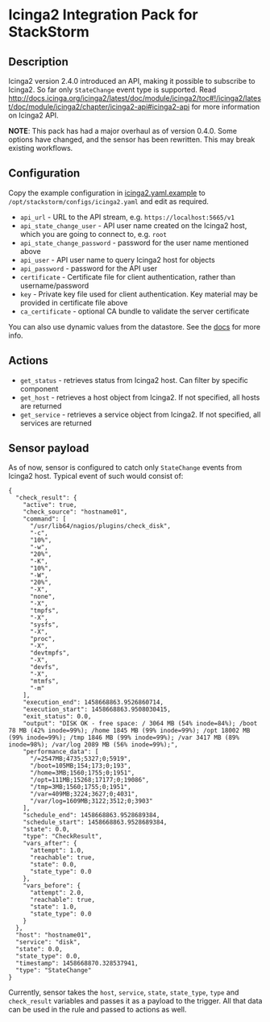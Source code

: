 # Icinga2 Integration Pack for StackStorm

## Description

Icinga2 version 2.4.0 introduced an API, making it possible to subscribe to Icinga2. So far only `StateChange` event type is supported.
Read http://docs.icinga.org/icinga2/latest/doc/module/icinga2/toc#!/icinga2/latest/doc/module/icinga2/chapter/icinga2-api#icinga2-api for more information on Icinga2 API. 

**NOTE**: This pack has had a major overhaul as of version 0.4.0. Some options have changed, and the sensor has been
rewritten. This may break existing workflows. 

## Configuration

Copy the example configuration in [icinga2.yaml.example](./icinga2.yaml.example)
to `/opt/stackstorm/configs/icinga2.yaml` and edit as required.

* `api_url` - URL to the API stream, e.g. `https://localhost:5665/v1`
* `api_state_change_user` - API user name created on the Icinga2 host, which you are going to connect to, e.g. `root`
* `api_state_change_password` - password for the user name mentioned above
* `api_user` - API user name to query Icinga2 host for objects
* `api_password` - password for the API user
* `certificate` - Certificate file for client authentication, rather than username/password
* `key` - Private key file used for client authentication. Key material may be provided in certificate file above
* `ca_certificate` - optional CA bundle to validate the server certificate

You can also use dynamic values from the datastore. See the
[docs](https://docs.stackstorm.com/reference/pack_configs.html) for more info.

## Actions

* `get_status` - retrieves status from Icinga2 host. Can filter by specific component
* `get_host` - retrieves a host object from Icinga2. If not specified, all hosts are returned
* `get_service` - retrieves a service object from Icinga2. If not specified, all services are returned

## Sensor payload

As of now, sensor is configured to catch only `StateChange` events from Icinga2 host. Typical event of such would consist of:

```
{
  "check_result": {
    "active": true,
    "check_source": "hostname01",
    "command": [
      "/usr/lib64/nagios/plugins/check_disk",
      "-c",
      "10%",
      "-w",
      "20%",
      "-K",
      "10%",
      "-W",
      "20%",
      "-X",
      "none",
      "-X",
      "tmpfs",
      "-X",
      "sysfs",
      "-X",
      "proc",
      "-X",
      "devtmpfs",
      "-X",
      "devfs",
      "-X",
      "mtmfs",
      "-m"
    ],
    "execution_end": 1458668863.9526860714,
    "execution_start": 1458668863.9508030415,
    "exit_status": 0.0,
    "output": "DISK OK - free space: / 3064 MB (54% inode=84%); /boot 78 MB (42% inode=99%); /home 1845 MB (99% inode=99%); /opt 18002 MB (99% inode=99%); /tmp 1846 MB (99% inode=99%); /var 3417 MB (89% inode=98%); /var/log 2089 MB (56% inode=99%);",
    "performance_data": [
      "/=2547MB;4735;5327;0;5919",
      "/boot=105MB;154;173;0;193",
      "/home=3MB;1560;1755;0;1951",
      "/opt=111MB;15268;17177;0;19086",
      "/tmp=3MB;1560;1755;0;1951",
      "/var=409MB;3224;3627;0;4031",
      "/var/log=1609MB;3122;3512;0;3903"
    ],
    "schedule_end": 1458668863.9528689384,
    "schedule_start": 1458668863.9528689384,
    "state": 0.0,
    "type": "CheckResult",
    "vars_after": {
      "attempt": 1.0,
      "reachable": true,
      "state": 0.0,
      "state_type": 0.0
    },
    "vars_before": {
      "attempt": 2.0,
      "reachable": true,
      "state": 1.0,
      "state_type": 0.0
    }
  },
  "host": "hostname01",
  "service": "disk",
  "state": 0.0,
  "state_type": 0.0,
  "timestamp": 1458668870.328537941,
  "type": "StateChange"
}
```

Currently, sensor takes the `host`, `service`, `state`, `state_type`, `type` and `check_result` variables and passes it as a payload to the trigger. All that data can be used in the rule and passed to actions as well.
